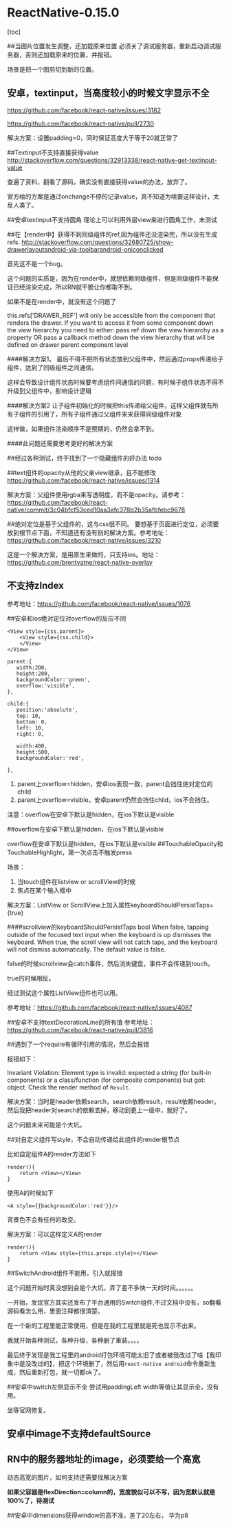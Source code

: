 # ReactNative-0.15.0

[toc]


##当图片位置发生调整，还加载原来位置
必须关了调试服务器，重新启动调试服务器，否则还加载原来的位置，并报错。

场景是把一个图剪切到新的位置。


## 安卓，textinput，当高度较小的时候文字显示不全
https://github.com/facebook/react-native/issues/3182

https://github.com/facebook/react-native/pull/2730

解决方案：设置padding=0，同时保证高度大于等于20就正常了


##Textinput不支持直接获得value
http://stackoverflow.com/questions/32913338/react-native-get-textinput-value

查遍了资料，翻看了源码，确实没有直接获得value的办法，放弃了。

官方给的方案是通过onchange不停的记录value，真不知道为啥要这样设计，太反人类了。

##安卓textinput不支持圆角
理论上可以利用外层view来进行圆角工作，未测试

##在【render中】获得不到同级组件的ref,因为组件还没渲染完，所以没有生成refs.
http://stackoverflow.com/questions/32680725/show-drawerlayoutandroid-via-toolbarandroid-oniconclicked

首先这不是一个bug。

这个问题的实质是，因为在render中，就想依赖同级组件，但是同级组件不能保证已经渲染完成，所以RN就干脆让你都取不到。

如果不是在render中，就没有这个问题了

this.refs['DRAWER_REF'] will only be accessible from the component that renders the drawer. If you want to access it from some component down the view hierarchy you need to either: pass ref down the view hierarchy as a property OR pass a callback method down the view hierarchy that will be defined on drawer parent component level


####解决方案1。
最后不得不把所有状态放到父组件中，然后通过props传递给子组件，达到了同级组件之间通信。

这样会导致设计组件状态时候要考虑组件间通信的问题，有时候子组件状态不得不升级到父组件中，影响设计逻辑

####解决方案2 
让子组件初始化的时候把this传递给父组件，这样父组件就有所有子组件的引用了，所有子组件通过父组件来来获得同级组件对象

这样做，如果组件渲染顺序不是预期的，仍然会拿不到。

####此问题还需要思考更好的解决方案

##经过各种测试，终于找到了一个隐藏组件的好办法
todo



##text组件的opacity从他的父亲view继承，且不能修改
https://github.com/facebook/react-native/issues/1314

解决方案：父组件使用rgba来写透明度，而不是opacity。请参考：https://github.com/facebook/react-native/commit/3c04bfcf53ced10aa3afc378b2b35afbfebc9678

##绝对定位是基于父组件的，这与css很不同。
要想基于页面进行定位，必须要放到根节点下面，不知道还有没有别的解决方案。参考地址：https://github.com/facebook/react-native/issues/3210

这是一个解决方案，是用原生来做的，只支持ios。地址：https://github.com/brentvatne/react-native-overlay

## 不支持zIndex
参考地址：https://github.com/facebook/react-native/issues/1076

##安卓和ios绝对定位对overflow的反应不同
```
<View style={css.parent}>
	<View style={css.child}>
	</View>
</View>
        
parent:{
   width:200,
   height:200,
   backgroundColor:'green',
   overflow:'visible',
},

child:{
   position:'absolute',
   top: 10,
   bottom: 0,
   left: 10,
   right: 0,

   width:400,
   height:500,
   backgroundColor:'red',

},             
```
1. parent上overflow=hidden，安卓ios表现一致，parent会挡住绝对定位的child
2. parent上overflow=visible，安卓parent仍然会挡住child，ios不会挡住。

注意：overflow在安卓下默认是hidden，在ios下默认是visible

##overflow在安卓下默认是hidden，在ios下默认是visible

overflow在安卓下默认是hidden，在ios下默认是visible
##TouchableOpacity和TouchableHighlight，第一次点击不触发press

场景：
 
1. 当touch组件在listview or scrollView的时候
2. 焦点在某个输入框中

解决方案：ListView or ScrollView上加入属性keyboardShouldPersistTaps={true}

 
####scrollview的keyboardShouldPersistTaps bool 
When false, tapping outside of the focused text input when the keyboard is up dismisses the keyboard. When true, the scroll view will not catch taps, and the keyboard will not dismiss automatically. The default value is false.

false的时候scrollview会catch事件，然后消失键盘，事件不会传递到touch。

true的时候相反。

经过测试这个属性ListView组件也可以用。

参考地址：https://github.com/facebook/react-native/issues/4087


##安卓不支持textDecorationLine的所有值
参考地址：https://github.com/facebook/react-native/pull/3816

##遇到了一个require有循环引用的情况，然后会报错

报错如下：

Invariant Violation: Element type is invalid: expected a string (for built-in components) or a class/function (for composite components) but got: object. Check the render method of `Result`.

解决方案：当时是header依赖search，search依赖result，result依赖header。然后我把header对search的依赖去掉，移动到更上一级中，就好了。

这个问题未来可能是个大坑。

##对自定义组件写style，不会自动传递给此组件的render根节点

比如自定组件A的render方法如下

	render(){
		return <View></View>
	}

使用A的时候如下

	<A style={{backgroundColor:'red'}}/>
	
背景色不会有任何的改变。

解决方案：可以这样定义A的render

	render(){
		return <View style={this.props.style}></View>
	}
	
	
	
##SwitchAndroid组件不能用，引入就报错

这个问题开始时真没想到会是个大坑，弄了差不多快一天的时间。。。。。。

一开始，发现官方其实还发布了平台通用的Switch组件,不过文档中没有，so翻看源码看怎么用，里面注释都很清楚。

在一个新的工程里能正常使用，但是在我的工程里就是死也显示不出来。

我就开始各种测试，各种升级，各种删了重装。。。。

最后终于发现是我工程里的android打包环境可能太旧了或者被我改过了啥【我印象中是没改过的】，把这个环境删了，然后用`react-native android`命令重新生成，然后重新打包，就一切都ok了。

##安卓中switch左侧显示不全
尝试用paddingLeft width等值让其显示全，没有用。

坐等官网修复。


## 安卓中image不支持defaultSource

## RN中的服务器地址的image，必须要给一个高宽
动态高宽的图片，如何支持还需要找解决方案

**如果父容器是flexDirection=column的，宽度貌似可以不写，因为宽默认就是100%了，待测试**

##安卓中dimensions获得window的高不准，差了20左右，
华为p8












